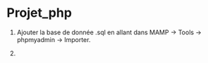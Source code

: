 # Projet_php

1) Ajouter la base de donnée .sql en allant dans MAMP -> Tools -> phpmyadmin -> Importer. 

2) 
